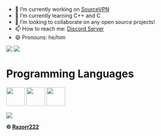 - 🔭 I’m currently working on [SourceVPN](https://github.com/Razorr222/sourcevpn)
- 🌱 I’m currently learning C++ and C
- 👯 I’m looking to collaborate on any open source projects!
- 📫 How to reach me: [Discord Server](https://discord.gg/MX3Gx6DPmD)
- 😄 Pronouns: he/him

<!--
**razorr222/razorr222** is a ✨ _special_ ✨ repository because its `README.md` (this file) appears on your GitHub profile.

Here are some ideas to get you started:

- 🔭 I’m currently working on ...
- 🌱 I’m currently learning ...
- 👯 I’m looking to collaborate on ...
- 🤔 I’m looking for help with ...
- 💬 Ask me about anything Python related
- 📫 How to reach me: ...
- 😄 Pronouns: ...
- ⚡ Fun fact: ...
-->

![](https://github-readme-stats.vercel.app/api?username=Razorr222&show_icons=true&count_private=true)
![](https://github-readme-stats.vercel.app/api/top-langs/?username=Razorr222&layout=compact&langs_count=10)



<h1>Programming Languages</h1>
<p><img src="https://cdn.jsdelivr.net/gh/devicons/devicon/icons/javascript/javascript-original.svg" width=50 height=50>
<img src="https://cdn.jsdelivr.net/gh/devicons/devicon/icons/python/python-original.svg" width=50 height=50>
<img src="https://cdn.jsdelivr.net/gh/devicons/devicon/icons/html5/html5-original.svg" width=50 height=50></p>
<img src="https://discord.c99.nl/widget/theme-1/614404230748569600.png">


**© [Razorr222](https://github.com/Razorr222)**
